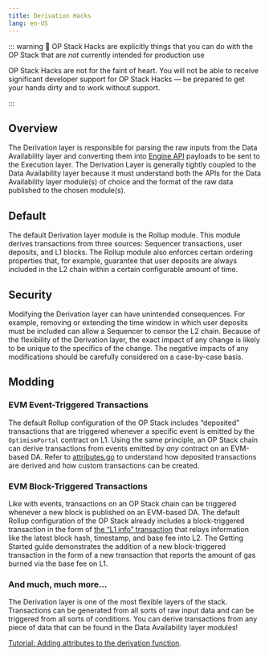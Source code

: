 ```yaml
---
title: Derivation Hacks
lang: en-US
---
```



::: warning 🚧 OP Stack Hacks are explicitly things that you can do with the OP Stack that are *not* currently intended for production use

OP Stack Hacks are not for the faint of heart. You will not be able to receive significant developer support for OP Stack Hacks — be prepared to get your hands dirty and to work without support.

:::

## Overview

The Derivation layer is responsible for parsing the raw inputs from the Data Availability layer and converting them into [Engine API](https://github.com/ethereum/execution-apis/tree/main/src/engine) payloads to be sent to the Execution layer. The Derivation Layer is generally tightly coupled to the Data Availability layer because it must understand both the APIs for the Data Availability layer module(s) of choice and the format of the raw data published to the chosen module(s).

## Default

The default Derivation layer module is the Rollup module. This module derives transactions from three sources: Sequencer transactions, user deposits, and L1 blocks. The Rollup module also enforces certain ordering properties that, for example, guarantee that user deposits are always included in the L2 chain within a certain configurable amount of time.

## Security

Modifying the Derivation layer can have unintended consequences. For example, removing or extending the time window in which user deposits must be included can allow a Sequencer to censor the L2 chain. Because of the flexibility of the Derivation layer, the exact impact of any change is likely to be unique to the specifics of the change. The negative impacts of any modifications should be carefully considered on a case-by-case basis.

## Modding

### EVM Event-Triggered Transactions

The default Rollup configuration of the OP Stack includes “deposited” transactions that are triggered whenever a specific event is emitted by the `OptimismPortal` contract on L1. Using the same principle, an OP Stack chain can derive transactions from events emitted by *any* contract on an EVM-based DA. Refer to [attributes.go](https://github.com/ethereum-pepe/pepe/blob/e468b66efedc5f47f4e04dc1acc803d4db2ce383/op-node/rollup/derive/attributes.go#L70) to understand how deposited transactions are derived and how custom transactions can be created.

### EVM Block-Triggered Transactions

Like with events, transactions on an OP Stack chain can be triggered whenever a new block is published on an EVM-based DA. The default Rollup configuration of the OP Stack already includes a block-triggered transaction in the form of [the “L1 info” transaction](https://github.com/ethereum-pepe/pepe/blob/e468b66efedc5f47f4e04dc1acc803d4db2ce383/op-node/rollup/derive/attributes.go#L103) that relays information like the latest block hash, timestamp, and base fee into L2. The Getting Started guide demonstrates the addition of a new block-triggered transaction in the form of a new transaction that reports the amount of gas burned via the base fee on L1.

### And much, much more…

The Derivation layer is one of the most flexible layers of the stack. Transactions can be generated from all sorts of raw input data and can be triggered from all sorts of conditions. You can derive transactions from any piece of data that can be found in the Data Availability layer modules!

[Tutorial: Adding attributes to the derivation function](./tutorials/add-attr.md).
